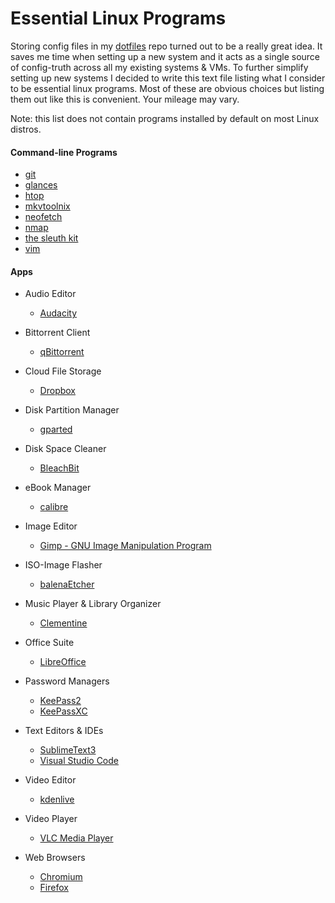 # Essential Linux Programs
Storing config files in my [dotfiles](https://github.com/DrewHans555/dotfiles/) repo turned out to be a really great idea. It saves me time when setting up a new system and it acts as a single source of config-truth across all my existing systems & VMs. To further simplify setting up new systems I decided to write this text file listing what I consider to be essential linux programs. Most of these are obvious choices but listing them out like this is convenient. Your mileage may vary.

Note: this list does not contain programs installed by default on most Linux distros.

#### Command-line Programs
- [git](https://git-scm.com/)
- [glances](https://nicolargo.github.io/glances/)
- [htop](https://github.com/hishamhm/htop)
- [mkvtoolnix](https://mkvtoolnix.download/)
- [neofetch](https://github.com/dylanaraps/neofetch)
- [nmap](https://nmap.org/)
- [the sleuth kit](https://www.sleuthkit.org/sleuthkit/)
- [vim](https://www.vim.org/)

#### Apps
- Audio Editor
  - [Audacity](https://www.audacityteam.org/)

- Bittorrent Client
  - [qBittorrent](https://www.qbittorrent.org/)

- Cloud File Storage
  - [Dropbox](https://www.dropbox.com/)

- Disk Partition Manager
  - [gparted](https://gparted.org/)

- Disk Space Cleaner
  - [BleachBit](https://www.bleachbit.org/)

- eBook Manager
  - [calibre](https://calibre-ebook.com/)

- Image Editor
  - [Gimp - GNU Image Manipulation Program](https://www.gimp.org/)

- ISO-Image Flasher
  - [balenaEtcher](https://github.com/balena-io/etcher)

- Music Player & Library Organizer
  - [Clementine](https://www.clementine-player.org/)

- Office Suite
  - [LibreOffice](https://www.libreoffice.org/)

- Password Managers
  - [KeePass2](https://keepass.info/)
  - [KeePassXC](https://keepassxc.org/)

- Text Editors & IDEs
  - [SublimeText3](https://www.sublimetext.com/)
  - [Visual Studio Code](https://code.visualstudio.com/)

- Video Editor
  - [kdenlive](https://kdenlive.org/en/)

- Video Player
  - [VLC Media Player](https://www.videolan.org/index.html)

- Web Browsers
  - [Chromium](https://www.chromium.org/)
  - [Firefox](https://www.mozilla.org/en-US/firefox/)

